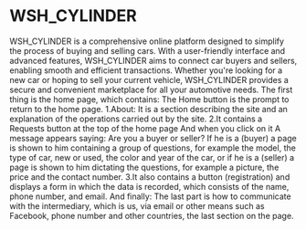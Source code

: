 # WSH_CYLINDER
WSH_CYLINDER is a comprehensive online platform designed to simplify the process of buying and selling cars. 
With a user-friendly interface and advanced features, WSH_CYLINDER aims to connect car buyers and sellers, 
enabling smooth and efficient transactions. Whether you're looking for a new car or hoping to sell your current vehicle, 
WSH_CYLINDER  provides a secure and convenient marketplace for all your automotive needs.
The first thing is the home page, which contains:
The Home button is the prompt to return to the home page.
1.About: It is a section describing the site and an explanation of the operations carried out by the site.
2.It contains a Requests button at the top of the home page
And when you click on it
A message appears saying: Are you a buyer or seller?
If he is a (buyer) a page is shown to him containing a group of questions, for example the model, the type of car, new or used, the color and year of the car, or if he is a (seller) a page is shown to him dictating the questions, for example a picture, the price and the contact number.
3.It also contains a button (registration) and displays a form in which the data is recorded, which consists of the name, phone number, and email.
And finally:
The last part is how to communicate with the intermediary, which is us, via email or other means such as Facebook, phone number and other countries, the last section on the page.
